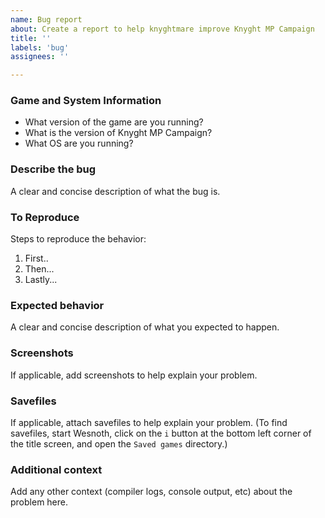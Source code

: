 ```yaml
---
name: Bug report
about: Create a report to help knyghtmare improve Knyght MP Campaign
title: ''
labels: 'bug'
assignees: ''

---
```


### Game and System Information
 - What version of the game are you running?
 - What is the version of Knyght MP Campaign?
 - What OS are you running?

### Describe the bug
A clear and concise description of what the bug is.

### To Reproduce
Steps to reproduce the behavior:

1. First..
2. Then...
3. Lastly...

### Expected behavior
A clear and concise description of what you expected to happen.

### Screenshots
If applicable, add screenshots to help explain your problem.

### Savefiles
If applicable, attach savefiles to help explain your problem. (To find savefiles, start Wesnoth, click on the `i` button at the bottom left corner of the title screen, and open the `Saved games` directory.)

### Additional context
Add any other context (compiler logs, console output, etc) about the problem here.